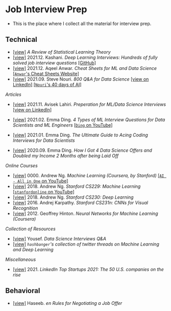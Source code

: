 # Job Interview Prep
 
 * This is the place where I collect all the material for interview prep.

## Technical
 
 * [[view]](https://gitlab.com/oameed/ml_statisticallearning_scikitlearn) _A Review of Statistical Learning Theory_  
 * [[view]](https://arxiv.org/abs/2201.00650) 2021.12. Kashani. _Deep Learning Interviews: Hundreds of fully solved job interview questions_ [[GitHub]](https://github.com/BoltzmannEntropy/interviews.ai)  
 * [[view]](Doc/Other%20Cheat%20Sheets/2021.12.%20Anwar.%20ML%20Cheat%20Sheets.pdf) 2021.12. Aqeel Anwar. _Cheat Sheets for ML and Data Science_ [[`Anwar`'s Cheat Sheets Website]](https://sites.google.com/view/datascience-cheat-sheets)  
 * [[view]](Doc/LinkedIn%20Posts/2021.09.%20Steve%20Nouri.%20800%20Q%26A%20for%20Data%20Science.pdf) 2021.09. Steve Nouri. _800 Q&A for Data Science_ [[view on LinkedIn]](https://www.linkedin.com/posts/stevenouri_800-data-science-questions-activity-6848586458236882944-chhK) [[`Nouri`'s 40 days of AI]](https://www.linkedin.com/pulse/40-days-ai-steve-nouri/)  

_Articles_
 * [[view]](Doc/LinkedIn%20Posts/2021.11.%20Lahiri.%20Preperation%20for%20ML%20and%20Data%20Science%20Interviews.pdf) 2021.11. Avisek Lahiri. _Preperation for ML/Data Science Interviews_ [[view on LinkedIn]](https://www.linkedin.com/posts/activity-6869873358796845056-h_T_)  
 * [[view]](https://towardsai.net/p/machine-learning/4-types-of-machine-learning-interview-questions-for-data-scientists-and-machine-learning-engineers-b8135805ce1b) 2021.02. Emma Ding. _4 Types of ML Interview Questions for Data Scientists and ML Engineers_ [[`Ding` on YouTube]](https://www.youtube.com/watch?v=21E-bUnGQQ4&list=PLY1Fi4XflWSsLoOQr-Ee2R4qRFejtCFRh&index=1)  
 * [[view]](https://towardsdatascience.com/the-ultimate-guide-to-acing-coding-interviews-for-data-scientists-d45c99d6bddc) 2021.01. Emma Ding. _The Ultimate Guide to Acing Coding Interviews for Data Scientists_  

 * [[view]](https://towardsdatascience.com/how-i-got-4-data-science-offers-and-doubled-my-income-2-months-after-being-laid-off-b3b6d2de6938) 2020.09. Emma Ding. _How I Got 4 Data Science Offers and Doubled my Income 2 Months after being Laid Off_  

_Online Courses_
 * [[view]](https://www.youtube.com/playlist?list=PLLssT5z_DsK-h9vYZkQkYNWcItqhlRJLN) 0000. Andrew Ng. _Machine Learning (Coursera, by Stanford)_ [[`AI - All in One` on YouTube]](https://www.youtube.com/c/ArtificialIntelligenceAllinOne/featured)  
 * [[view]](https://www.youtube.com/playlist?list=PLoROMvodv4rMiGQp3WXShtMGgzqpfVfbU) 2018. Andrew Ng. _Stanford CS229: Machine Learning_ [[`stanfordonline` on YouTube]](https://www.youtube.com/user/stanfordonline/featured)  
 * [[view]](https://www.youtube.com/playlist?list=PLoROMvodv4rOABXSygHTsbvUz4G_YQhOb) 2018. Andrew Ng. _Stanford CS230: Deep Learning_  
 * [[view]](https://www.youtube.com/playlist?list=PLkt2uSq6rBVctENoVBg1TpCC7OQi31AlC) 2016. Andrej Karpathy. _Stanford CS231n: CNNs for Visual Recognition_  
 * [[view]](https://www.youtube.com/playlist?list=PLoRl3Ht4JOcdU872GhiYWf6jwrk_SNhz9) 2012. Geoffrey Hinton. _Neural Networks for Machine Learning (Coursera)_  

_Collection of Resources_
 * [[view]](https://www.kaggle.com/general/300249) Yousef. _Data Science Interviews Q&A_  
 * [[view]](https://github.com/hashbanger/Twitter) _`hashbanger`'s collection of twitter threads on Machine Learning and Deep Learning_  

_Miscellaneous_
 * [[view]](https://www.linkedin.com/pulse/linkedin-top-startups-2021-50-us-companies-rise-linkedin-news) 2021. _LinkedIn Top Startups 2021: The 50 U.S. companies on the rise_  

## Behavioral
* [[view]](https://haseebq.com/my-ten-rules-for-negotiating-a-job-offer/) Haseeb. _en Rules for Negotiating a Job Offer_  

